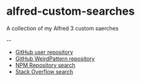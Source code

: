# alfred-custom-searches
A collection of my Alfred 3 custom saerches

--

* [GitHub user repository](searches/github-user-repository.md)  
* [GitHub WeirdPattern repository](searches/github-weirdpattern-repository.md)
* [NPM Repository search](searches/npm-repository-search.md)  
* [Stack Overflow search](searches/stack-overflow-search.md)